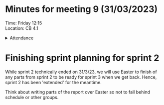 # Minutes for meeting 9 (31/03/2023)
Time: Friday 12:15 <br>
Location: CB 4.1

<details><summary>Attendance</summary><p>
  
  - Alexander Agafonov	
  - Thomas Canning	
  - Artiom Casian	
  - ~Arthur	Chen~
  - Alex Clarke
  - Harry Crane

</p></details>

# Finishing sprint planning for sprint 2

While sprint 2 technically ended on 31/3/23, we will use Easter to finish of any parts from sprint 2 to be ready for sprint 3 when we get back. Hence, sprint 2 has been 'extended' for the meantime.

Think about writing parts of the report over Easter so not to fall behind schedule or other groups.
